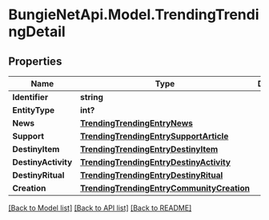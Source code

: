 # BungieNetApi.Model.TrendingTrendingDetail
## Properties

Name | Type | Description | Notes
------------ | ------------- | ------------- | -------------
**Identifier** | **string** |  | [optional] 
**EntityType** | **int?** |  | [optional] 
**News** | [**TrendingTrendingEntryNews**](TrendingTrendingEntryNews.md) |  | [optional] 
**Support** | [**TrendingTrendingEntrySupportArticle**](TrendingTrendingEntrySupportArticle.md) |  | [optional] 
**DestinyItem** | [**TrendingTrendingEntryDestinyItem**](TrendingTrendingEntryDestinyItem.md) |  | [optional] 
**DestinyActivity** | [**TrendingTrendingEntryDestinyActivity**](TrendingTrendingEntryDestinyActivity.md) |  | [optional] 
**DestinyRitual** | [**TrendingTrendingEntryDestinyRitual**](TrendingTrendingEntryDestinyRitual.md) |  | [optional] 
**Creation** | [**TrendingTrendingEntryCommunityCreation**](TrendingTrendingEntryCommunityCreation.md) |  | [optional] 

[[Back to Model list]](../README.md#documentation-for-models) [[Back to API list]](../README.md#documentation-for-api-endpoints) [[Back to README]](../README.md)

